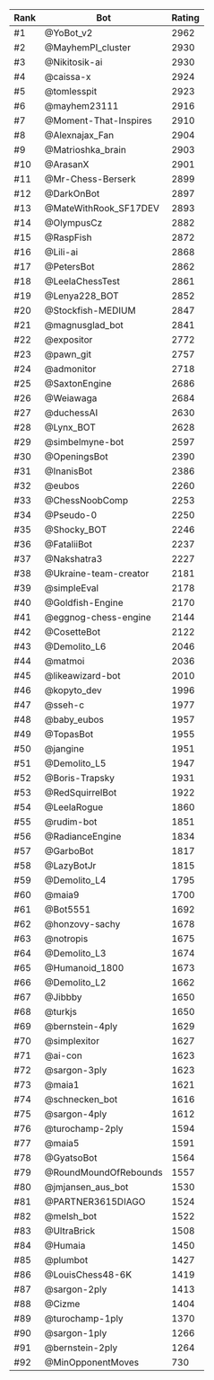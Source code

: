 Rank|Bot|Rating
---|---|---
#1|@YoBot_v2|2962
#2|@MayhemPI_cluster|2930
#3|@Nikitosik-ai|2930
#4|@caissa-x|2924
#5|@tomlesspit|2923
#6|@mayhem23111|2916
#7|@Moment-That-Inspires|2910
#8|@Alexnajax_Fan|2904
#9|@Matrioshka_brain|2903
#10|@ArasanX|2901
#11|@Mr-Chess-Berserk|2899
#12|@DarkOnBot|2897
#13|@MateWithRook_SF17DEV|2893
#14|@OlympusCz|2882
#15|@RaspFish|2872
#16|@Lili-ai|2868
#17|@PetersBot|2862
#18|@LeelaChessTest|2861
#19|@Lenya228_BOT|2852
#20|@Stockfish-MEDIUM|2847
#21|@magnusglad_bot|2841
#22|@expositor|2772
#23|@pawn_git|2757
#24|@admonitor|2718
#25|@SaxtonEngine|2686
#26|@Weiawaga|2684
#27|@duchessAI|2630
#28|@Lynx_BOT|2628
#29|@simbelmyne-bot|2597
#30|@OpeningsBot|2390
#31|@InanisBot|2386
#32|@eubos|2260
#33|@ChessNoobComp|2253
#34|@Pseudo-0|2250
#35|@Shocky_BOT|2246
#36|@FataliiBot|2237
#37|@Nakshatra3|2227
#38|@Ukraine-team-creator|2181
#39|@simpleEval|2178
#40|@Goldfish-Engine|2170
#41|@eggnog-chess-engine|2144
#42|@CosetteBot|2122
#43|@Demolito_L6|2046
#44|@matmoi|2036
#45|@likeawizard-bot|2010
#46|@kopyto_dev|1996
#47|@sseh-c|1977
#48|@baby_eubos|1957
#49|@TopasBot|1955
#50|@jangine|1951
#51|@Demolito_L5|1947
#52|@Boris-Trapsky|1931
#53|@RedSquirrelBot|1922
#54|@LeelaRogue|1860
#55|@rudim-bot|1851
#56|@RadianceEngine|1834
#57|@GarboBot|1817
#58|@LazyBotJr|1815
#59|@Demolito_L4|1795
#60|@maia9|1700
#61|@Bot5551|1692
#62|@honzovy-sachy|1678
#63|@notropis|1675
#64|@Demolito_L3|1674
#65|@Humanoid_1800|1673
#66|@Demolito_L2|1662
#67|@Jibbby|1650
#68|@turkjs|1650
#69|@bernstein-4ply|1629
#70|@simplexitor|1627
#71|@ai-con|1623
#72|@sargon-3ply|1623
#73|@maia1|1621
#74|@schnecken_bot|1616
#75|@sargon-4ply|1612
#76|@turochamp-2ply|1594
#77|@maia5|1591
#78|@GyatsoBot|1564
#79|@RoundMoundOfRebounds|1557
#80|@jmjansen_aus_bot|1530
#81|@PARTNER3615DIAGO|1524
#82|@melsh_bot|1522
#83|@UltraBrick|1508
#84|@Humaia|1450
#85|@plumbot|1427
#86|@LouisChess48-6K|1419
#87|@sargon-2ply|1413
#88|@Cizme|1404
#89|@turochamp-1ply|1370
#90|@sargon-1ply|1266
#91|@bernstein-2ply|1264
#92|@MinOpponentMoves|730
